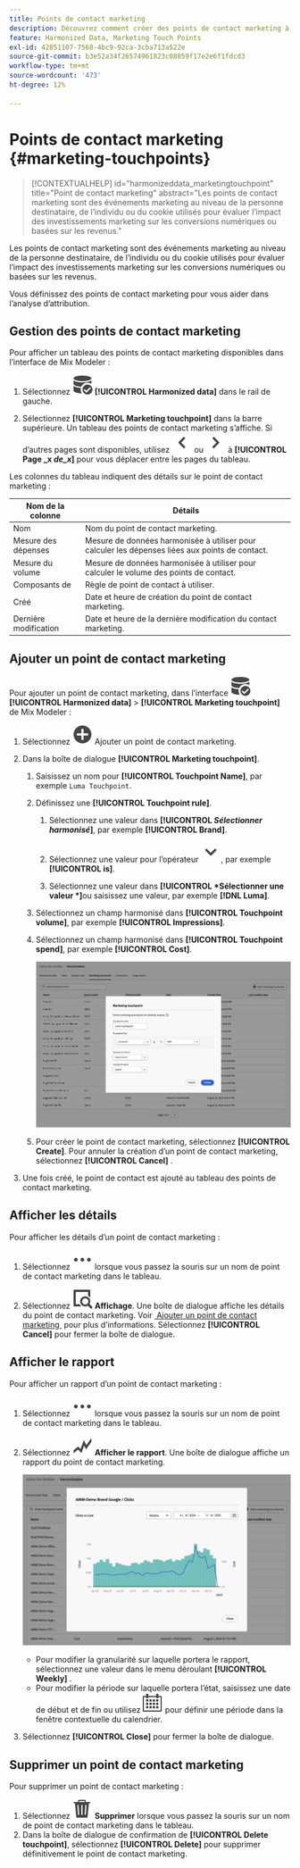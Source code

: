 ```yaml
---
title: Points de contact marketing
description: Découvrez comment créer des points de contact marketing à utiliser dans le cadre de l’harmonisation des données dans Mix Modeler.
feature: Harmonized Data, Marketing Touch Points
exl-id: 42851107-7568-4bc9-92ca-3cba713a522e
source-git-commit: b3e52a34f26574961823c08859f17e2e6f1fdcd3
workflow-type: tm+mt
source-wordcount: '473'
ht-degree: 12%

---
```


# Points de contact marketing {#marketing-touchpoints}

>[!CONTEXTUALHELP]
>id="harmonizeddata_marketingtouchpoint"
>title="Point de contact marketing"
>abstract="Les points de contact marketing sont des événements marketing au niveau de la personne destinataire, de l’individu ou du cookie utilisés pour évaluer l’impact des investissements marketing sur les conversions numériques ou basées sur les revenus."


Les points de contact marketing sont des événements marketing au niveau de la personne destinataire, de l’individu ou du cookie utilisés pour évaluer l’impact des investissements marketing sur les conversions numériques ou basées sur les revenus.

Vous définissez des points de contact marketing pour vous aider dans l’analyse d’attribution.

## Gestion des points de contact marketing

Pour afficher un tableau des points de contact marketing disponibles dans l’interface de Mix Modeler :

1. Sélectionnez ![Recherche de données](/help/assets/icons/DataCheck.svg) **[!UICONTROL Harmonized data]** dans le rail de gauche.

1. Sélectionnez **[!UICONTROL Marketing touchpoint]** dans la barre supérieure. Un tableau des points de contact marketing s’affiche. Si d’autres pages sont disponibles, utilisez ![Flèche vers la gauche](/help/assets/icons/ChevronLeft.svg) ou ![Flèche vers la droite](/help/assets/icons/ChevronRight.svg) à **[!UICONTROL Page _x _de_x_]** pour vous déplacer entre les pages du tableau.

Les colonnes du tableau indiquent des détails sur le point de contact marketing :

| Nom de la colonne | Détails |
| --- | ---|
| Nom | Nom du point de contact marketing. |
| Mesure des dépenses | Mesure de données harmonisée à utiliser pour calculer les dépenses liées aux points de contact. |
| Mesure du volume | Mesure de données harmonisée à utiliser pour calculer le volume des points de contact. |
| Composants de | Règle de point de contact à utiliser. |
| Créé | Date et heure de création du point de contact marketing. |
| Dernière modification | Date et heure de la dernière modification du contact marketing. |


## Ajouter un point de contact marketing

Pour ajouter un point de contact marketing, dans l’interface ![DataSearch](/help/assets/icons/DataCheck.svg) **[!UICONTROL Harmonized data]** > **[!UICONTROL Marketing touchpoint]** de Mix Modeler :

1. Sélectionnez ![Ajouter](/help/assets/icons/AddCircle.svg) Ajouter un point de contact marketing.

1. Dans la boîte de dialogue **[!UICONTROL Marketing touchpoint]**.

   1. Saisissez un nom pour **[!UICONTROL Touchpoint Name]**, par exemple `Luma Touchpoint`.

   1. Définissez une **[!UICONTROL Touchpoint rule]**.

      1. Sélectionnez une valeur dans **[!UICONTROL *Sélectionner harmonisé&#x200B;*]**, par exemple **[!UICONTROL Brand]**.

      1. Sélectionnez une valeur pour l’opérateur ![Chevron](/help/assets/icons/ChevronDown.svg), par exemple **[!UICONTROL is]**.

      1. Sélectionnez une valeur dans **[!UICONTROL *Sélectionner une valeur *]**&#x200B;ou saisissez une valeur, par exemple **[!DNL Luma]**.

   1. Sélectionnez un champ harmonisé dans **[!UICONTROL Touchpoint volume]**, par exemple **[!UICONTROL Impressions]**.

   1. Sélectionnez un champ harmonisé dans **[!UICONTROL Touchpoint spend]**, par exemple **[!UICONTROL Cost]**.

      ![&#x200B; Point de contact marketing &#x200B;](/help/assets/create-touchpoint.png)

   1. Pour créer le point de contact marketing, sélectionnez **[!UICONTROL Create]**. Pour annuler la création d’un point de contact marketing, sélectionnez **[!UICONTROL Cancel]** .

1. Une fois créé, le point de contact est ajouté au tableau des points de contact marketing.


## Afficher les détails

Pour afficher les détails d’un point de contact marketing :

1. Sélectionnez ![Plus](/help/assets/icons/More.svg) lorsque vous passez la souris sur un nom de point de contact marketing dans le tableau.

1. Sélectionnez ![Affichage](/help/assets/icons/ViewDetail.svg) **Affichage**. Une boîte de dialogue affiche les détails du point de contact marketing. Voir [&#x200B; Ajouter un point de contact marketing &#x200B;](#add-a-marketing-touchpoint) pour plus d’informations. Sélectionnez **[!UICONTROL Cancel]** pour fermer la boîte de dialogue.


## Afficher le rapport

Pour afficher un rapport d’un point de contact marketing :

1. Sélectionnez ![Plus](/help/assets/icons/More.svg) lorsque vous passez la souris sur un nom de point de contact marketing dans le tableau.

1. Sélectionnez ![GraphTrend](/help/assets/icons/GraphTrend.svg) **Afficher le rapport**. Une boîte de dialogue affiche un rapport du point de contact marketing.

   ![Rapport de vue du point de contact marketing](../assets/marketingtouchpoint-view-report.png)

   * Pour modifier la granularité sur laquelle portera le rapport, sélectionnez une valeur dans le menu déroulant **[!UICONTROL Weekly]** .
   * Pour modifier la période sur laquelle portera l’état, saisissez une date de début et de fin ou utilisez ![Calendrier](/help/assets/icons/Calendar.svg) pour définir une période dans la fenêtre contextuelle du calendrier.

1. Sélectionnez **[!UICONTROL Close]** pour fermer la boîte de dialogue.

## Supprimer un point de contact marketing

Pour supprimer un point de contact marketing :

1. Sélectionnez ![Supprimer](/help/assets/icons/Delete.svg) **Supprimer** lorsque vous passez la souris sur un nom de point de contact marketing dans le tableau.
1. Dans la boîte de dialogue de confirmation de **[!UICONTROL Delete touchpoint]**, sélectionnez **[!UICONTROL Delete]** pour supprimer définitivement le point de contact marketing.

